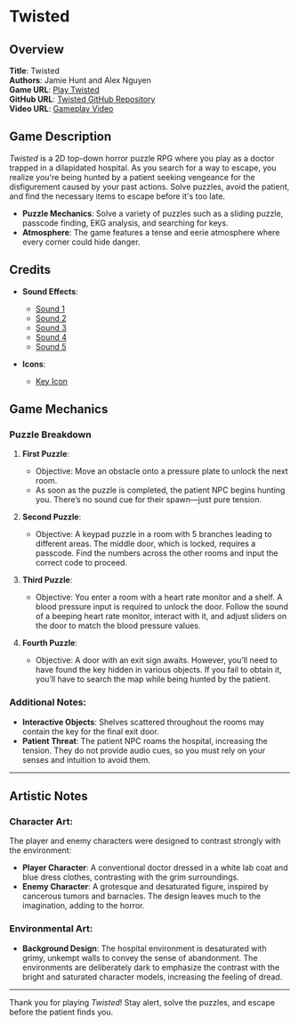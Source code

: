 # Twisted

## Overview
**Title**: Twisted  
**Authors**: Jamie Hunt and Alex Nguyen  
**Game URL**: [Play Twisted](https://play.unity.com/en/games/6fab6e6b-65e1-4ee8-be95-e36b6523aa4d/twisted)  
**GitHub URL**: [Twisted GitHub Repository](https://github.com/AlekayPrograms/2PProject)  
**Video URL**: [Gameplay Video](https://drive.google.com/file/d/1tw6RRjKHZO_6W35K8OG1JJccEqqgUOYG/view?usp=sharing)

## Game Description
*Twisted* is a 2D top-down horror puzzle RPG where you play as a doctor trapped in a dilapidated hospital. As you search for a way to escape, you realize you're being hunted by a patient seeking vengeance for the disfigurement caused by your past actions. Solve puzzles, avoid the patient, and find the necessary items to escape before it's too late.

- **Puzzle Mechanics**: Solve a variety of puzzles such as a sliding puzzle, passcode finding, EKG analysis, and searching for keys.
- **Atmosphere**: The game features a tense and eerie atmosphere where every corner could hide danger.
  
## Credits
- **Sound Effects**:  
  - [Sound 1](https://www.youtube.com/watch?v=O7FWa6fUXfI)  
  - [Sound 2](https://www.youtube.com/watch?v=U3frQdGaJiY&t=5s)  
  - [Sound 3](https://www.youtube.com/watch?v=l56jBDm8M7E)  
  - [Sound 4](https://www.youtube.com/watch?v=8m91-gu-x8U)  
  - [Sound 5](https://www.youtube.com/watch?v=bfWD1voJS_w)

- **Icons**:  
  - [Key Icon](https://lordicon.com/icons/wired/lineal/423-key)

## Game Mechanics

### Puzzle Breakdown

1. **First Puzzle**:  
   - Objective: Move an obstacle onto a pressure plate to unlock the next room.
   - As soon as the puzzle is completed, the patient NPC begins hunting you. There’s no sound cue for their spawn—just pure tension.

2. **Second Puzzle**:  
   - Objective: A keypad puzzle in a room with 5 branches leading to different areas. The middle door, which is locked, requires a passcode. Find the numbers across the other rooms and input the correct code to proceed.

3. **Third Puzzle**:  
   - Objective: You enter a room with a heart rate monitor and a shelf. A blood pressure input is required to unlock the door. Follow the sound of a beeping heart rate monitor, interact with it, and adjust sliders on the door to match the blood pressure values.
   
4. **Fourth Puzzle**:  
   - Objective: A door with an exit sign awaits. However, you’ll need to have found the key hidden in various objects. If you fail to obtain it, you’ll have to search the map while being hunted by the patient.

### Additional Notes:
- **Interactive Objects**: Shelves scattered throughout the rooms may contain the key for the final exit door.
- **Patient Threat**: The patient NPC roams the hospital, increasing the tension. They do not provide audio cues, so you must rely on your senses and intuition to avoid them.

---

## Artistic Notes

### Character Art:
The player and enemy characters were designed to contrast strongly with the environment:
- **Player Character**: A conventional doctor dressed in a white lab coat and blue dress clothes, contrasting with the grim surroundings.
- **Enemy Character**: A grotesque and desaturated figure, inspired by cancerous tumors and barnacles. The design leaves much to the imagination, adding to the horror.

### Environmental Art:
- **Background Design**: The hospital environment is desaturated with grimy, unkempt walls to convey the sense of abandonment. The environments are deliberately dark to emphasize the contrast with the bright and saturated character models, increasing the feeling of dread.

---


Thank you for playing *Twisted*! Stay alert, solve the puzzles, and escape before the patient finds you.
